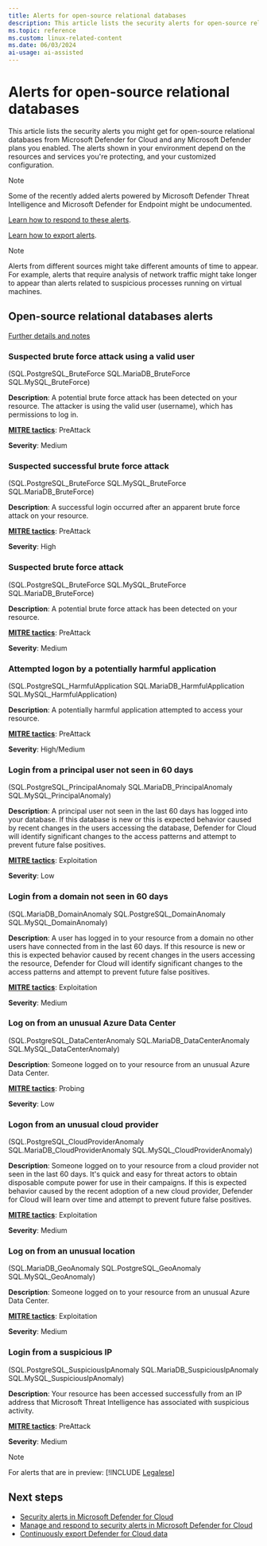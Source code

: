 ```yaml
---
title: Alerts for open-source relational databases
description: This article lists the security alerts for open-source relational databases visible in Microsoft Defender for Cloud.
ms.topic: reference
ms.custom: linux-related-content
ms.date: 06/03/2024
ai-usage: ai-assisted
---
```


# Alerts for open-source relational databases

This article lists the security alerts you might get for open-source relational databases from Microsoft Defender for Cloud and any Microsoft Defender plans you enabled. The alerts shown in your environment depend on the resources and services you're protecting, and your customized configuration.  

> [!NOTE]
> Some of the recently added alerts powered by Microsoft Defender Threat Intelligence and Microsoft Defender for Endpoint might be undocumented.

[Learn how to respond to these alerts](managing-and-responding-alerts.yml).

[Learn how to export alerts](continuous-export.md).

> [!NOTE]
> Alerts from different sources might take different amounts of time to appear. For example, alerts that require analysis of network traffic might take longer to appear than alerts related to suspicious processes running on virtual machines.

## Open-source relational databases alerts

[Further details and notes](defender-for-databases-introduction.md)

### **Suspected brute force attack using a valid user**

(SQL.PostgreSQL_BruteForce
SQL.MariaDB_BruteForce
SQL.MySQL_BruteForce)

**Description**: A potential brute force attack has been detected on your resource. The attacker is using the valid user (username), which has permissions to log in.

**[MITRE tactics](alerts-reference.md#mitre-attck-tactics)**: PreAttack

**Severity**: Medium

### **Suspected successful brute force attack**

(SQL.PostgreSQL_BruteForce
SQL.MySQL_BruteForce
SQL.MariaDB_BruteForce)

**Description**: A successful login occurred after an apparent brute force attack on your resource.

**[MITRE tactics](alerts-reference.md#mitre-attck-tactics)**: PreAttack

**Severity**: High

### **Suspected brute force attack**

(SQL.PostgreSQL_BruteForce
SQL.MySQL_BruteForce
SQL.MariaDB_BruteForce)

**Description**: A potential brute force attack has been detected on your resource.

**[MITRE tactics](alerts-reference.md#mitre-attck-tactics)**: PreAttack

**Severity**: Medium

### **Attempted logon by a potentially harmful application**

(SQL.PostgreSQL_HarmfulApplication
SQL.MariaDB_HarmfulApplication
SQL.MySQL_HarmfulApplication)

**Description**: A potentially harmful application attempted to access your resource.

**[MITRE tactics](alerts-reference.md#mitre-attck-tactics)**: PreAttack

**Severity**: High/Medium

### **Login from a principal user not seen in 60 days**

(SQL.PostgreSQL_PrincipalAnomaly
SQL.MariaDB_PrincipalAnomaly
SQL.MySQL_PrincipalAnomaly)

**Description**: A principal user not seen in the last 60 days has logged into your database. If this database is new or this is expected behavior caused by recent changes in the users accessing the database, Defender for Cloud will identify significant changes to the access patterns and attempt to prevent future false positives.

**[MITRE tactics](alerts-reference.md#mitre-attck-tactics)**: Exploitation

**Severity**: Low

### **Login from a domain not seen in 60 days**

(SQL.MariaDB_DomainAnomaly
SQL.PostgreSQL_DomainAnomaly
SQL.MySQL_DomainAnomaly)

**Description**: A user has logged in to your resource from a domain no other users have connected from in the last 60 days. If this resource is new or this is expected behavior caused by recent changes in the users accessing the resource, Defender for Cloud will identify significant changes to the access patterns and attempt to prevent future false positives.

**[MITRE tactics](alerts-reference.md#mitre-attck-tactics)**: Exploitation

**Severity**: Medium

### **Log on from an unusual Azure Data Center**

(SQL.PostgreSQL_DataCenterAnomaly
SQL.MariaDB_DataCenterAnomaly
SQL.MySQL_DataCenterAnomaly)

**Description**: Someone logged on to your resource from an unusual Azure Data Center.

**[MITRE tactics](alerts-reference.md#mitre-attck-tactics)**: Probing

**Severity**: Low

### **Logon from an unusual cloud provider**

(SQL.PostgreSQL_CloudProviderAnomaly
SQL.MariaDB_CloudProviderAnomaly
SQL.MySQL_CloudProviderAnomaly)

**Description**: Someone logged on to your resource from a cloud provider not seen in the last 60 days. It's quick and easy for threat actors to obtain disposable compute power for use in their campaigns. If this is expected behavior caused by the recent adoption of a new cloud provider, Defender for Cloud will learn over time and attempt to prevent future false positives.

**[MITRE tactics](alerts-reference.md#mitre-attck-tactics)**: Exploitation

**Severity**: Medium

### **Log on from an unusual location**

(SQL.MariaDB_GeoAnomaly
SQL.PostgreSQL_GeoAnomaly
SQL.MySQL_GeoAnomaly)

**Description**: Someone logged on to your resource from an unusual Azure Data Center.

**[MITRE tactics](alerts-reference.md#mitre-attck-tactics)**: Exploitation

**Severity**: Medium

### **Login from a suspicious IP**

(SQL.PostgreSQL_SuspiciousIpAnomaly
SQL.MariaDB_SuspiciousIpAnomaly
SQL.MySQL_SuspiciousIpAnomaly)

**Description**: Your resource has been accessed successfully from an IP address that Microsoft Threat Intelligence has associated with suspicious activity.

**[MITRE tactics](alerts-reference.md#mitre-attck-tactics)**: PreAttack

**Severity**: Medium

> [!NOTE]
> For alerts that are in preview: [!INCLUDE [Legalese](./includes/defender-for-cloud-preview-legal-text.md)]

## Next steps

- [Security alerts in Microsoft Defender for Cloud](alerts-overview.md)
- [Manage and respond to security alerts in Microsoft Defender for Cloud](managing-and-responding-alerts.yml)
- [Continuously export Defender for Cloud data](continuous-export.md)
